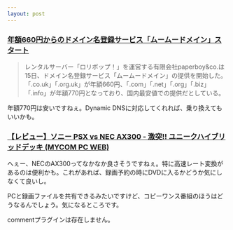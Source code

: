 ```yaml
---
layout: post
---
```

<h3><a href="http://internet.watch.impress.co.jp/cda/news/2004/01/15/1767.html">年額660円からのドメイン名登録サービス「ムームードメイン」スタート</a></h3>
<blockquote><p>レンタルサーバー「ロリポップ！」を運営する有限会社paperboy&amp;co.は15日、ドメイン名登録サービス「ムームードメイン」の提供を開始した。「.co.uk」「.org.uk」が年額660円、「.com」「.net」「.org」「.biz」「.info」が年額770円となっており、国内最安値での提供だとしている。</p>
</blockquote>
<p>年額770円は安いですねぇ。Dynamic DNSに対応してくれれば、乗り換えてもいいかも。</p>
<h3><a href="http://pcweb.mycom.co.jp/articles/2004/01/14/psxax300/">【レビュー】ソニー PSX vs NEC AX300 - 激突!! ユニークハイブリッドデッキ (MYCOM PC WEB)</a></h3>
<p>へぇー、NECのAX300ってなかなか良さそうですねぇ。特に高速レート変換があるのは便利かも。これがあれば、録画予約の時にDVDに入るかどうか気にしなくて良いし。</p>
<p>PCと録画ファイルを共有できるみたいですけど、コピーワンス番組のほうはどうなるんでしょう。気になるところです。</p>
<p><span class="error">commentプラグインは存在しません。</span> </p>
